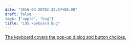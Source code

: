 ```yaml
---
date: "2016-03-28T02:32:57+00:00"
draft: false
tags: ["apple", "bug"]
title: "iOS keyboard bug"
---
```

[The keyboard covers the pop-up dialog and button choices.](/img/2016-03-28-photo-post/7f89e585bdb6f4eb6b11a7d8b3e9f4a6a469d51a8c63dace2bf8f3de8f03a830.jpg)
